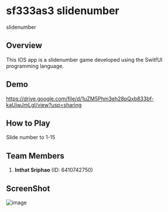 
# sf333as3 slidenumber
slidenumber

## Overview

This IOS app is a slidenumber game developed using the SwitfUI programming language.

## Demo
https://drive.google.com/file/d/1uZM5Phm3eh28pQxb833bf-kaUiwJmLgI/view?usp=sharing

## How to Play
Slide number to 1-15

## Team Members
1. **Inthat Sriphao** (ID: 6410742750)

## ScreenShot
![image](https://github.com/Sosnox/slidenumber/assets/86417460/399d1e55-f012-4200-b532-26d2e9e47955)
